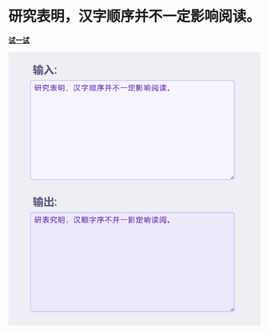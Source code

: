 # 研究表明，汉字顺序并不一定影响阅读。

**[试一试](https://fogsbridge.github.io/text-reorder/)**

![example](./example.png)
